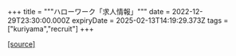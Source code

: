 +++
title = """ハローワーク「求人情報」"""
date = 2022-12-29T23:30:00.000Z
expiryDate = 2025-02-13T14:19:29.373Z
tags = ["kuriyama","recruit"]
+++


[[source]](https://www.town.kuriyama.hokkaido.jp/soshiki/51/20382.html)
